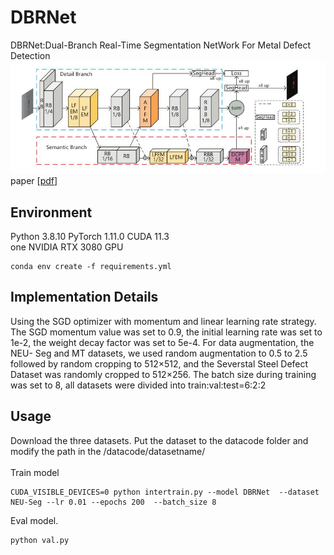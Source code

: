 # DBRNet
DBRNet:Dual-Branch Real-Time Segmentation
NetWork For Metal Defect Detection
![network](./docs/Net.jpg)
paper [[pdf](./docs/samplepaper.pdf)]


## Environment
Python 3.8.10 PyTorch 1.11.0 CUDA 11.3 <br/>
one NVIDIA RTX 3080 GPU
```
conda env create -f requirements.yml
```
## Implementation Details

Using the SGD optimizer with momentum and linear learning rate strategy.
The SGD momentum value was set to 0.9, the initial learning rate was set to
1e-2, the weight decay factor was set to 5e-4. For data augmentation, the NEU-
Seg and MT datasets, we used random augmentation to 0.5 to 2.5 followed
by random cropping to 512×512, and the Severstal Steel Defect Dataset was
randomly cropped to 512×256. The batch size during training was set to 8, all
datasets were divided into train:val:test=6:2:2

## Usage
Download the  three datasets. Put the dataset  to the datacode folder and modify the path in the /datacode/datasetname/<br/>
 <br/>
Train model
```
CUDA_VISIBLE_DEVICES=0 python intertrain.py --model DBRNet  --dataset NEU-Seg --lr 0.01 --epochs 200  --batch_size 8
```
Eval model.
```
python val.py
```
